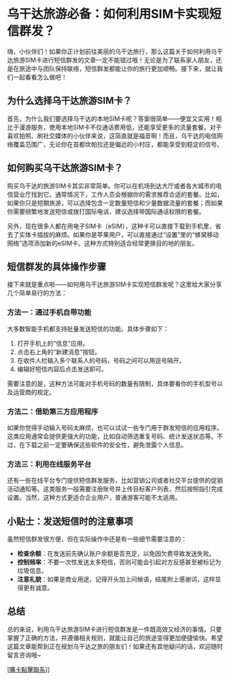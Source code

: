 # 乌干达旅游必备：如何利用SIM卡实现短信群发？

嗨，小伙伴们！如果你正计划前往美丽的乌干达旅行，那么这篇关于如何利用乌干达旅游SIM卡进行短信群发的文章一定不能错过哦！无论是为了联系家人朋友，还是在旅途中与团队保持联络，短信群发都能让你的旅行更加顺畅。接下来，就让我们一起看看怎么做吧！

## 为什么选择乌干达旅游SIM卡？

首先，为什么我们要选择乌干达的本地SIM卡呢？答案很简单——便宜又实用！相比于漫游服务，使用本地SIM卡不仅通话费用低，还能享受更多的流量套餐。对于喜欢拍照、刷社交媒体的小伙伴来说，这简直就是福音啊！而且，乌干达的电信网络覆盖范围广，无论你在首都坎帕拉还是偏远的小村庄，都能享受到稳定的信号。

## 如何购买乌干达旅游SIM卡？

购买乌干达的旅游SIM卡其实非常简单。你可以在机场到达大厅或者各大城市的电信营业厅找到它。通常情况下，工作人员会根据你的需求推荐合适的套餐。比如，如果你只是短期旅游，可以选择包含一定数量短信和少量数据流量的套餐；而如果你需要频繁地发送短信或拨打国际电话，建议选择带国际通话权限的套餐。

另外，现在很多人都在用电子SIM卡（eSIM），这种卡可以直接下载到手机里，省去了实体卡插拔的麻烦。如果你是苹果用户，可以直接通过“设置”里的“蜂窝移动网络”选项添加新的eSIM卡。这种方式特别适合经常更换目的地的朋友。

## 短信群发的具体操作步骤

接下来就是重点啦——如何用乌干达旅游SIM卡实现短信群发呢？这里给大家分享几个简单易行的方法：

### 方法一：通过手机自带功能

大多数智能手机都支持批量发送短信的功能。具体步骤如下：
1. 打开手机上的“信息”应用。
2. 点击右上角的“新建消息”按钮。
3. 在收件人栏输入多个联系人的号码，号码之间可以用逗号隔开。
4. 编辑好短信内容后点击发送即可。

需要注意的是，这种方法可能对手机号码的数量有限制，具体要看你的手机型号以及运营商的规定。

### 方法二：借助第三方应用程序

如果你觉得手动输入号码太麻烦，也可以试试一些专门用于群发短信的应用程序。这类应用通常会提供更强大的功能，比如自动筛选重复号码、统计发送状态等。不过，在下载之前一定要确保这些软件的安全性，避免泄露个人信息。

### 方法三：利用在线服务平台

还有一些在线平台专门提供短信群发服务，比如营销公司或者社交平台提供的促销活动通知等。这类服务一般需要注册账号并上传目标客户列表，然后按照指引完成设置。当然，这种方式更适合企业用户，普通游客可能不太适用。

## 小贴士：发送短信时的注意事项

虽然短信群发很方便，但在实际操作中还是有一些细节需要注意的：
- **检查余额**：在发送前先确认账户余额是否充足，以免因欠费导致发送失败。
- **控制频率**：不要一次性发送太多短信，否则可能会引起对方反感甚至被标记为垃圾信息。
- **注意礼貌**：如果是商业用途，记得开头加上问候语，结尾附上感谢词，这样显得更有诚意。

## 总结

总的来说，利用乌干达旅游SIM卡进行短信群发是一件既高效又经济的事情。只要掌握了正确的方法，并遵循相关规则，就能让自己的旅途变得更加便捷愉快。希望这篇文章能帮到正在规划乌干达之旅的朋友们！如果还有其他疑问的话，欢迎随时留言咨询哦~

[[購卡點擊聯系](https://t.me/s/esim1088)]]